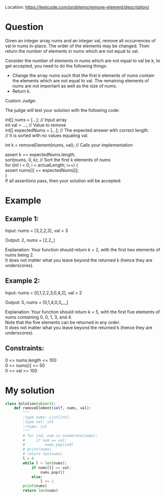 Location: https://leetcode.com/problems/remove-element/description/
# Question
Given an integer array nums and an integer val, remove all occurrences of val in nums in-place. The order of the elements may be changed. Then return the number of elements in nums which are not equal to val.

Consider the number of elements in nums which are not equal to val be k, to get accepted, you need to do the following things:

- Change the array nums such that the first k elements of nums contain the elements which are not equal to val. The remaining elements of nums are not important as well as the size of nums.
- Return k.

Custom Judge:

The judge will test your solution with the following code:

int[] nums = [...]; // Input array\
int val = ...; // Value to remove\
int[] expectedNums = [...]; // The expected answer with correct length.\
                            // It is sorted with no values equaling val.

int k = removeElement(nums, val); // Calls your implementation

assert k == expectedNums.length;\
sort(nums, 0, k); // Sort the first k elements of nums\
for (int i = 0; i < actualLength; i++) {\
    assert nums[i] == expectedNums[i];\
}\
If all assertions pass, then your solution will be accepted.

 
# Example

## Example 1:

Input: nums = [3,2,2,3], val = 3

Output: 2, nums = [2,2,_,_]

Explanation: Your function should return k = 2, with the first two elements of nums being 2.\
It does not matter what you leave beyond the returned k (hence they are underscores).

## Example 2:

Input: nums = [0,1,2,2,3,0,4,2], val = 2

Output: 5, nums = [0,1,4,0,3,_,_,_]

Explanation: Your function should return k = 5, with the first five elements of nums containing 0, 0, 1, 3, and 4.\
Note that the five elements can be returned in any order.\
It does not matter what you leave beyond the returned k (hence they are underscores).

## Constraints:

0 <= nums.length <= 100\
0 <= nums[i] <= 50\
0 <= val <= 100
 

# My solution 
```python
class Solution(object):
    def removeElement(self, nums, val):
        """
        :type nums: List[int]
        :type val: int
        :rtype: int
        """
        # for ind, num in enumerate(nums):
        #     if num == val:
        #         nums.pop(ind)
        # print(nums)
        # return len(nums)
        l = 0
        while l < len(nums):
            if nums[l] == val:
                nums.pop(l)
            else:
                l += 1
        print(nums)
        return len(nums)
```
